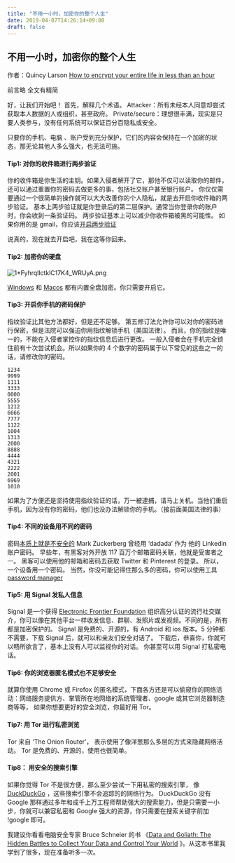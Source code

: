 ```yaml
---
title: "不用一小时，加密你的整个人生"
date: 2019-04-07T14:26:14+09:00
draft: false
---
```

## 不用一小时，加密你的整个人生

作者：Quincy Larson
[How to encrypt your entire life in less than an hour
](https://medium.freecodecamp.org/tor-signal-and-beyond-a-law-abiding-citizens-guide-to-privacy-1a593f2104c3?from=singlemessage&isappinstalled=0)

前言略
全文有精简


好，让我们开始吧！
首先，解释几个术语。
Attacker：所有未经本人同意却尝试获取本人数据的人或组织，甚至政府。
Private/secure：理想很丰满，现实是只要人类参与，没有任何系统可以保证百分百隐私或安全。

只要你的手机、电脑 、账户受到充分保护，它们的内容会保持在一个加密的状态，那无论其他人多么强大，也无法可施。

#### Tip1: 对你的收件箱进行两步验证
你的收件箱是你生活的主钥。如果入侵者解开了它，那他不仅可以读取你的邮件，还可以通过重置你的密码去做更多的事，包括社交账户甚至银行账户。
你仅仅需要通过一个很简单的操作就可以大大改善你的个人隐私，就是去开启你收件箱的两步验证。
基本上两步验证就是你登录后的第二层保护。通常当你登录你的账户时，你会收到一条验证码。
两步验证基本上可以减少你收件箱被黑的可能性。
如果你用的是 gmail，你应该[开启两步验证](https://myaccount.google.com/security#signin)

说真的，现在就去开启吧，我在这等你回来。

#### Tip2: 加密你的硬盘
![1*FyhrqllctklC17K4_WRUyA.png](https://cdn-images-1.medium.com/max/1600/1*FyhrqllctklC17K4_WRUyA.png)

[Windows](https://support.microsoft.com/en-us/instantanswers/e7d75dd2-29c2-16ac-f03d-20cfdf54202f/turn-on-device-encryption) 和 [Macos](https://support.apple.com/en-us/HT204837) 都有内置全盘加密。你只需要开启它。

#### Tip3: 开启你手机的密码保护
指纹验证比其他方法都好，但是还不足够。
第五修订法允许你可以对你的密码进行保密，但是法院可以强迫你用指纹解锁手机（美国法律）。
而且，你的指纹是唯一的，不能在入侵者掌控你的指纹信息后进行更改。
一般入侵者会在手机完全锁住前有十次尝试机会。所以如果你的 4 个数字的密码属于以下常见的这些之一的话，请修改你的密码。
```
1234  
9999
1111  
3333
0000  
5555
1212  
6666
7777  
1122
1004  
1313
2000  
8888
4444  
4321
2222  
2001
6969  
1010
```
如果为了方便还是坚持使用指纹验证的话，万一被逮捕，请马上关机。当他们重启手机，因为没有你的密码，他们也没办法解锁你的手机。（接前面美国法律的事）

#### Tip4: 不同的设备用不同的密码
密码[本质上就是不安全的](https://medium.freecodecamp.com/360-million-reasons-to-destroy-all-passwords-9a100b2b5001)
Mark Zuckerberg 曾经用 ‘dadada’ 作为 他的 Linkedin 账户密码。
早些年，有黑客对外开放 117 百万个邮箱密码关联，他就是受害者之一。
黑客可以使用他的邮箱和密码去获取 Twitter 和 Pinterest 的登录。
所以，一个设备用一个密码。
当然，你没可能记得住那么多的密码，你可以使用工具 [password manager](https://en.wikipedia.org/wiki/Password_manager)

#### Tip5: 用 Signal 发私人信息
Signal 是一个获得 [Electronic Frontier Foundation](https://www.eff.org/node/82654)  组织高分认证的流行社交媒介，你可以像在其他平台一样收发信息、群聊、发照片或发视频。不同的是，所有都是加密保护的。
Signal 是免费的、开源的，有 Android 和 ios 版本。5 分钟都不需要，下载 Signal 后，就可以和亲友们安全对话了。
下载后，恭喜你，你就可以畅所欲言了，基本上没有人可以监视你的对话。
你甚至可以用 Signal 打私密电话。

#### Tip6: 你的浏览器匿名模式也不足够安全
就算你使用 Chrome 或 Firefox 的匿名模式，下面各方还是可以偷窥你的网络活动：网络服务提供方、掌管所在地网络的系统管理者、google 或其它浏览器制造商等等，
如果你想要更好的安全浏览，你最好用 Tor。

#### Tip7:  用 Tor 进行私密浏览
Tor 来自 ‘The Onion Router’， 表示使用了像洋葱那么多层的方式来隐藏网络活动。
Tor 是免费的、开源的，使用也很简单。

#### Tip8： 用安全的搜索引擎
如果你觉得 Tor 不是很方便，那么至少尝试一下用私密的搜索引擎， 像 [DuckDuckGo](https://duckduckgo.com/privacy) ，这些搜索引擎不会追踪的的网络行为。
DuckDuckGo 没有 Google 那样通过多年和成千上万工程师帮助强大的搜索能力，但是只需要一小步，你就可以兼容私密和 Google 强大的资源，你只需要在搜索关键字前加 !google 即可。

我建议你看看电脑安全专家 Bruce Schneier 的书 《[Data and Goliath: The Hidden Battles to Collect Your Data and Control Your World](http://amzn.to/2mjheuO) 》。从这本书里我学到了很多，现在准备听多一次。
